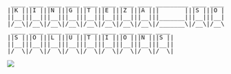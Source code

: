 <pre>
 ____ ____ ____ ____ ____ ____ ____ ____ _________ ____ ____ ____ ____ ____ ____ ____ ____ 
||K |||I |||N |||G |||T |||E |||Z |||A |||       |||S |||O |||F |||T |||W |||A |||R |||E ||
||__|||__|||__|||__|||__|||__|||__|||__|||_______|||__|||__|||__|||__|||__|||__|||__|||__||
|/__\|/__\|/__\|/__\|/__\|/__\|/__\|/__\|/_______\|/__\|/__\|/__\|/__\|/__\|/__\|/__\|/__\|
 ____ ____ ____ ____ ____ ____ ____ ____ ____                                              
||S |||O |||L |||U |||T |||I |||O |||N |||S ||                                             
||__|||__|||__|||__|||__|||__|||__|||__|||__||                                             
|/__\|/__\|/__\|/__\|/__\|/__\|/__\|/__\|/__\|                                             
</pre>
![](https://komarev.com/ghpvc/?username=kingteza&style=for-the-badge&label=PROFILE+VIEW+COUNT)
